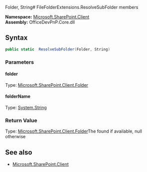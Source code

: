 Folder, String# FileFolderExtensions.ResolveSubFolder members
  

**Namespace:** [Microsoft.SharePoint.Client](Microsoft.SharePoint.Client.md)  
**Assembly:** OfficeDevPnP.Core.dll  
## Syntax
```C#
public static  ResolveSubFolder(Folder, String)
```
### Parameters
#### folder
Type: [Microsoft.SharePoint.Client.Folder](Microsoft.SharePoint.Client.Folder.md) 
#### 
#### folderName
Type: [System.String](System.String.md) 
#### 
### Return Value
Type: [Microsoft.SharePoint.Client.Folder](Microsoft.SharePoint.Client.Folder.md)The found  if available, null otherwise
## See also
- [Microsoft.SharePoint.Client](Microsoft.SharePoint.Client.md)
